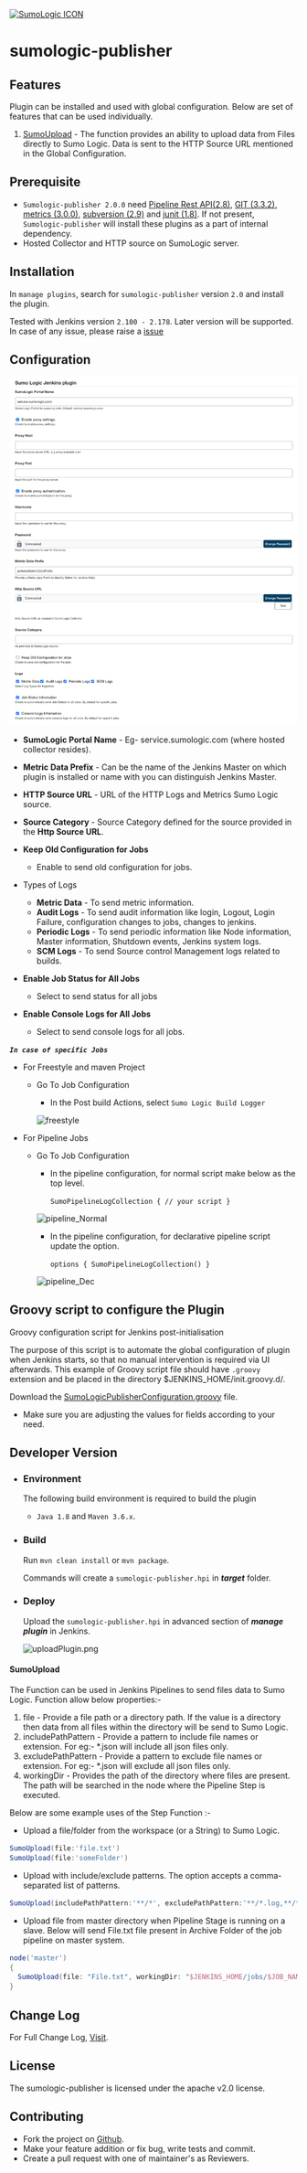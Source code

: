 [![SumoLogic ICON](/src/main/webapp/SumoLogic_Logo.ico)](http://sumologic.com)

# sumologic-publisher

## Features
Plugin can be installed and used with global configuration. Below are set of features that can be used individually.

1. [SumoUpload](#SumoUpload) - The function provides an ability to upload data from Files directly to Sumo Logic. Data is sent to the HTTP Source URL mentioned in the Global Configuration.

## Prerequisite

* `Sumologic-publisher 2.0.0` need [Pipeline Rest API(2.8)](https://plugins.jenkins.io/pipeline-rest-api), [GIT (3.3.2)](https://plugins.jenkins.io/git), [metrics (3.0.0)](https://plugins.jenkins.io/metrics), [subversion (2.9)](https://plugins.jenkins.io/subversion) and [junit (1.8)](https://plugins.jenkins.io/junit). If not present, `Sumologic-publisher` will install these plugins as a part of internal dependency.
* Hosted Collector and HTTP source on SumoLogic server.

## Installation

In `manage plugins`, search for `sumologic-publisher` version `2.0` and install the plugin.

Tested with Jenkins version `2.100 - 2.178`. Later version will be supported. In case of any issue, please raise a [issue](https://github.com/SumoLogic/sumologic-jenkins-plugin/issues)

## Configuration

![configuration](/src/main/webapp/Configuration.png)

* **SumoLogic Portal Name** - Eg- service.sumologic.com (where hosted collector resides).
* **Metric Data Prefix** - Can be the name of the Jenkins Master on which plugin is installed or name with you can distinguish Jenkins Master.
* **HTTP Source URL** - URL of the HTTP Logs and Metrics Sumo Logic source.
* **Source Category** - Source Category defined for the source provided in the **Http Source URL**.
* **Keep Old Configuration for Jobs**
	* Enable to send old configuration for jobs.

* Types of Logs
	* **Metric Data** - To send metric information.
	* **Audit Logs** - To send audit information like login, Logout, Login Failure, configuration changes to jobs, changes to jenkins.
	* **Periodic Logs** - To send periodic information like Node information, Master information, Shutdown events, Jenkins system logs.
	* **SCM Logs** - To send Source control Management logs related to builds.
* **Enable Job Status for All Jobs**
	* Select to send status for all jobs
* **Enable Console Logs for All Jobs**
	* Select to send console logs for all jobs.
	
**_`In case of specific Jobs`_**

* For Freestyle and maven Project
	* Go To Job Configuration
		* In the Post build Actions, select `Sumo Logic Build Logger`
		
		![freestyle](/src/main/webapp/FreeStyle.png)
		
* For Pipeline Jobs
	* Go To Job Configuration
		* In the pipeline configuration, for normal script make below as the top level.
		
			`SumoPipelineLogCollection {
				// your script
		 	}`
		 
         ![pipeline_Normal](/src/main/webapp/Pipeline_Normal.png)
		
		* In the pipeline configuration, for declarative pipeline script update the option.
		
			`options {
				SumoPipelineLogCollection()
				}`

		![pipeline_Dec](/src/main/webapp/Pipeline_Dec.png)

## Groovy script to configure the Plugin

Groovy configuration script for Jenkins post-initialisation

The purpose of this script is to automate the global configuration of plugin when Jenkins starts, so that no manual intervention is required via UI afterwards.
This example of Groovy script file should have `.groovy` extension and be placed in the directory $JENKINS_HOME/init.groovy.d/.

Download the [SumoLogicPublisherConfiguration.groovy](https://github.com/SumoLogic/sumologic-jenkins-plugin/tree/master/src/main/groovy/com/sumologic/jenkins/jenkinssumologicplugin/SumoLogicPublisherConfiguration.groovy) file.
- Make sure you are adjusting the values for fields according to your need.

## Developer Version

- ### Environment

	The following build environment is required to build the plugin

	* `Java 1.8` and `Maven 3.6.x`.

- ### Build

	Run `mvn clean install` or `mvn package`.

	Commands will create a `sumologic-publisher.hpi` in **_target_** folder.

- ### Deploy

	Upload the `sumologic-publisher.hpi` in advanced section of **_manage plugin_** in Jenkins.

	![uploadPlugin.png](/src/main/webapp/uploadPlugin.png)

#### SumoUpload
The Function can be used in Jenkins Pipelines to send files data to Sumo Logic. Function allow below properties:-
1. file - Provide a file path or a directory path. If the value is a directory then data from all files within the directory will be send to Sumo Logic.
2. includePathPattern - Provide a pattern to include file names or extension. For eg:- *.json will include all json files only.
3. excludePathPattern - Provide a pattern to exclude file names or extension. For eg:- *.json will exclude all json files only.
4. workingDir - Provides the path of the directory where files are present. The path will be searched in the node where the Pipeline Step is executed.

Below are some example uses of the Step Function :-
- Upload a file/folder from the workspace (or a String) to Sumo Logic.

```groovy
SumoUpload(file:'file.txt')
SumoUpload(file:'someFolder')
``` 

- Upload with include/exclude patterns. The option accepts a comma-separated list of patterns.

```groovy
SumoUpload(includePathPattern:'**/*', excludePathPattern:'**/*.log,**/*.json')
```

- Upload file from master directory when Pipeline Stage is running on a slave. Below will send File.txt file present in Archive Folder of the job pipeline on master system.
```groovy
node('master')
{
  SumoUpload(file: "File.txt", workingDir: "$JENKINS_HOME/jobs/$JOB_NAME/builds/$BUILD_NUMBER/archive")
}
```

## Change Log

For Full Change Log, [Visit](./CHANGELOG.md).

## License

The sumologic-publisher is licensed under the apache v2.0 license.

## Contributing

* Fork the project on [Github](https://github.com/SumoLogic/sumologic-jenkins-plugin).
* Make your feature addition or fix bug, write tests and commit.
* Create a pull request with one of maintainer's as Reviewers.
